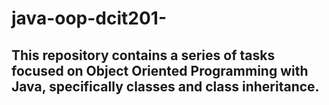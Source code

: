 # java-oop-dcit201-
## This repository contains a series of tasks focused on Object Oriented Programming with Java, specifically classes and class inheritance.
